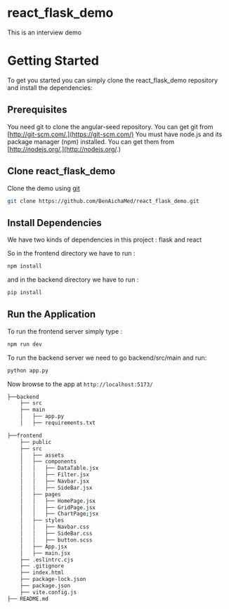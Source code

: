 # react_flask_demo
This is an interview demo
# Getting Started
To get you started you can simply clone the react_flask_demo repository and install the dependencies:

## Prerequisites
You need git to clone the angular-seed repository. You can get git from [http://git-scm.com/.](https://git-scm.com/)
You must have node.js and its package manager (npm) installed. You can get them from [http://nodejs.org/.](http://nodejs.org/.)

## Clone react_flask_demo
Clone the demo using [git](https://git-scm.com/)
```bash
git clone https://github.com/BenAichaMed/react_flask_demo.git
```
## Install Dependencies
We have two kinds of dependencies in this project : flask and react 

So in the frontend directory we have to run :
```bash
npm install
```
and in the backend directory we have to run : 
```bash
pip install
```

## Run the Application

To run the frontend server simply type :
```bash
npm run dev
```
To run the backend server we need to go backend/src/main and run:
```bash
python app.py
```
Now browse to the app at `http://localhost:5173/`

```bash
├──backend
    ├── src
    ├── main
    │   ├── app.py
    │   ├── requirements.txt

├──frontend
    ├── public
    ├── src
    │   ├── assets
    │   ├── components
    │   │   ├── DataTable.jsx
    │   │   ├── Filter.jsx
    │   │   ├── Navbar.jsx
    │   │   ├── SideBar.jsx
    │   ├── pages
    │   │   ├── HomePage.jsx
    │   │   ├── GridPage.jsx
    │   │   ├── ChartPage;jsx
    │   ├── styles
    │   │   ├── Navbar.css
    │   │   ├── SideBar.css
    │   │   ├── button.scss
    │   ├── App.jsx
    │   ├── main.jsx
    ├── .eslintrc.cjs
    ├── .gitignore
    ├── index.html
    ├── package-lock.json
    ├── package.json
    ├── vite.config.js
├── README.md
```


